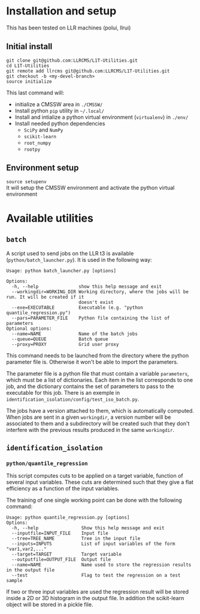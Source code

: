# Installation and setup
This has been tested on LLR machines (polui, llrui)  

## Initial install
`git clone git@github.com:LLRCMS/L1T-Utilities.git`  
`cd L1T-Utilities`  
`git remote add llrcms git@github.com:LLRCMS/L1T-Utilities.git`  
`git checkout -b <my-devel-branch>`  
`source initialize`  

This last command will:
* initialize a CMSSW area in `./CMSSW/`
* Install python `pip` utility in `~/.local/`
* Install and intialize a python virtual environment (`virtualenv`) in `./env/`
* Install needed python dependencies
  * `SciPy` and `NumPy`
  * `scikit-learn`
  * `root_numpy`
  * `rootpy`

## Environment setup
`source setupenv`  
It will setup the CMSSW environment and activate the python virtual environment  

# Available utilities
## `batch`
A script used to send jobs on the LLR t3 is available (`python/batch_launcher.py`). It is used in the following way:
```
Usage: python batch_launcher.py [options]

Options:
  -h, --help               show this help message and exit
  --workingdir=WORKING_DIR Working directory, where the jobs will be run. It will be created if it
                           doesn't exist
  --exe=EXECUTABLE         Executable (e.g. "python quantile_regression.py")
  --pars=PARAMETER_FILE    Python file containing the list of parameters
Optional options:
  --name=NAME              Name of the batch jobs
  --queue=QUEUE            Batch queue
  --proxy=PROXY            Grid user proxy
```
This command needs to be launched from the directory where the python parameter file is. Otherwise it won't be able to import the parameters.   

The parameter file is a python file that must contain a variable `parameters`, which must be a list of dictionaries. Each item in the list corresponds to one job, and the dictionary contains the set of parameters to pass to the executable for this job. There is an exemple in `identification_isolation/config/test_iso_batch.py`.   

The jobs have a version attached to them, which is automatically computed. When jobs are sent in a given `workingdir`, a version number will be associated to them and a subdirectory will be created such that they don't interfere with the previous results produced in the same `workingdir`.


## `identification_isolation`
### `python/quantile_regression`
This script computes cuts to be applied on a target variable, function of several input variables. These cuts are determined such that they give a flat efficiency as a function of the input variables.  

The training of one single working point can be done with the following command:
```
Usage: python quantile_regression.py [options]
Options:
  -h, --help                Show this help message and exit
  --inputfile=INPUT_FILE    Input file
  --tree=TREE_NAME          Tree in the input file
  --inputs=INPUTS           List of input variables of the form "var1,var2,..."
  --target=TARGET           Target variable
  --outputfile=OUTPUT_FILE  Output file
  --name=NAME               Name used to store the regression results in the output file
  --test                    Flag to test the regression on a test sample
```
If two or three input variables are used the regression result will be stored inside a 2D or 3D histogram in the output file. In addition the scikit-learn object will be stored in a pickle file.


